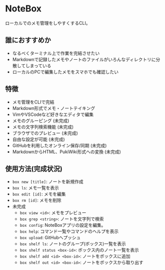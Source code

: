 # NoteBox

ローカルでのメモ管理をしやすくするCLI。

## 誰におすすめか

- なるべくターミナル上で作業を完結させたい
- Markdownで記録したメモやノートのファイルがいろんなディレクトリに分散してしまっている
- ローカルのPCで編集したメモをスマホでも確認したい

## 特徴

- メモ管理をCLIで完結
- Markdown形式でメモ・ノートテイキング
- VimやVSCodeなど好きなエディタで編集
- メモのグルーピング (未完成)
- メモの文字列検索機能 (未完成)
- ブラウザでのプレビュー (未完成)
- 自由な設定が可能 (未完成)
- GitHubを利用したオンライン保存/同期 (未完成)
- MarkdownからHTML、PukiWiki形式への変換 (未完成)

## 使用方法(完成状況)

- `box new [title]`: ノートを新規作成
- `box ls`: メモ一覧を表示
- `box edit [id]`: メモを編集
- `box rm [id]`: メモを削除
- 未完成
  - `box view <id>`: メモをプレビュー
  - `box grep <string>`: ノートを文字列で検索
  - `box config`: NoteBoxアプリの設定を編集。
  - `box help`: コマンド一覧やコマンドのヘルプを表示
  - `box upload`: GitHubへプッシュ
  - `box shelf ls`: ノートのグループ(ボックス)一覧を表示
  - `box shelf status <box-id>`: ボックス内のノート一覧を表示
  - `box shelf add <id> <box-id>`: ノートをボックスに追加
  - `box shelf out <id> <box-id>`: ノートをボックスから取り出す
